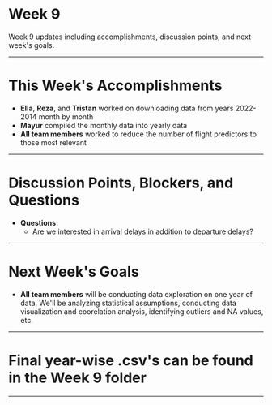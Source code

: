 # Week 9
Week 9 updates including accomplishments, discussion points, and next week's goals.

---

# This Week's Accomplishments

  - **Ella**, **Reza**, and **Tristan** worked on downloading data from years 2022-2014 month by month
  - **Mayur** compiled the monthly data into yearly data
  - **All team members** worked to reduce the number of flight predictors to those most relevant

---

# Discussion Points, Blockers, and Questions

  - **Questions:**
    - Are we interested in arrival delays in addition to departure delays?

---

# Next Week's Goals

  - **All team members** will be conducting data exploration on one year of data. We'll be analyzing statistical assumptions, conducting data visualization and coorelation analysis, identifying outliers and NA values, etc.

---
# Final year-wise .csv's can be found in the Week 9 folder

---

